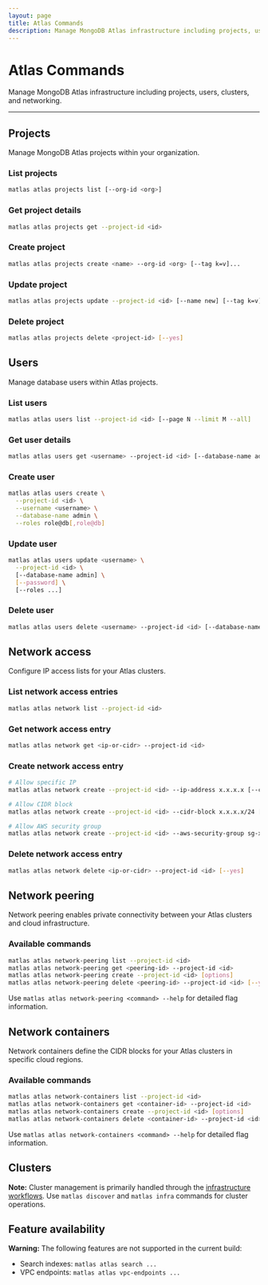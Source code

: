 ```yaml
---
layout: page
title: Atlas Commands
description: Manage MongoDB Atlas infrastructure including projects, users, clusters, and networking.
---
```


# Atlas Commands

Manage MongoDB Atlas infrastructure including projects, users, clusters, and networking.



---

## Projects

Manage MongoDB Atlas projects within your organization.

### List projects
```bash
matlas atlas projects list [--org-id <org>]
```

### Get project details
```bash
matlas atlas projects get --project-id <id>
```

### Create project
```bash
matlas atlas projects create <name> --org-id <org> [--tag k=v]...
```

### Update project
```bash
matlas atlas projects update --project-id <id> [--name new] [--tag k=v]... [--clear-tags]
```

### Delete project
```bash
matlas atlas projects delete <project-id> [--yes]
```

## Users

Manage database users within Atlas projects.

### List users
```bash
matlas atlas users list --project-id <id> [--page N --limit M --all]
```

### Get user details
```bash
matlas atlas users get <username> --project-id <id> [--database-name admin]
```

### Create user
```bash
matlas atlas users create \
  --project-id <id> \
  --username <username> \
  --database-name admin \
  --roles role@db[,role@db]
```

### Update user
```bash
matlas atlas users update <username> \
  --project-id <id> \
  [--database-name admin] \
  [--password] \
  [--roles ...]
```

### Delete user
```bash
matlas atlas users delete <username> --project-id <id> [--database-name admin] [--yes]
```

## Network access

Configure IP access lists for your Atlas clusters.

### List network access entries
```bash
matlas atlas network list --project-id <id>
```

### Get network access entry
```bash
matlas atlas network get <ip-or-cidr> --project-id <id>
```

### Create network access entry
```bash
# Allow specific IP
matlas atlas network create --project-id <id> --ip-address x.x.x.x [--comment "Description"]

# Allow CIDR block
matlas atlas network create --project-id <id> --cidr-block x.x.x.x/24 [--comment "Description"]

# Allow AWS security group
matlas atlas network create --project-id <id> --aws-security-group sg-xxxxxxxxx [--comment "Description"]
```

### Delete network access entry
```bash
matlas atlas network delete <ip-or-cidr> --project-id <id> [--yes]
```

## Network peering

Network peering enables private connectivity between your Atlas clusters and cloud infrastructure.

### Available commands
```bash
matlas atlas network-peering list --project-id <id>
matlas atlas network-peering get <peering-id> --project-id <id>
matlas atlas network-peering create --project-id <id> [options]
matlas atlas network-peering delete <peering-id> --project-id <id> [--yes]
```

Use `matlas atlas network-peering <command> --help` for detailed flag information.

## Network containers

Network containers define the CIDR blocks for your Atlas clusters in specific cloud regions.

### Available commands
```bash
matlas atlas network-containers list --project-id <id>
matlas atlas network-containers get <container-id> --project-id <id>
matlas atlas network-containers create --project-id <id> [options]
matlas atlas network-containers delete <container-id> --project-id <id> [--yes]
```

Use `matlas atlas network-containers <command> --help` for detailed flag information.

## Clusters

**Note:** Cluster management is primarily handled through the [infrastructure workflows](infra). Use `matlas discover` and `matlas infra` commands for cluster operations.

## Feature availability

**Warning:** The following features are not supported in the current build:
- Search indexes: `matlas atlas search ...`
- VPC endpoints: `matlas atlas vpc-endpoints ...`